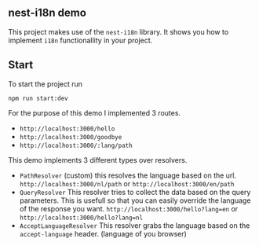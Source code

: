 ## nest-i18n demo

This project makes use of the `nest-i18n` library. It shows you how to implement `i18n` functionallity in your project.

## Start
To start the project run

```
npm run start:dev
```

For the purpose of this demo I implemented 3 routes. 

- `http://localhost:3000/hello`
- `http://localhost:3000/goodbye`
- `http://localhost:3000/:lang/path`

This demo implements 3 different types over resolvers.

- `PathResolver` (custom) this resolves the language based on the url. `http://localhost:3000/nl/path` or `http://localhost:3000/en/path`
- `QueryResolver` This resolver tries to collect the data based on the query parameters. This is usefull so that you can easily override the language of the response you want. `http://localhost:3000/hello?lang=en` or `http://localhost:3000/hello?lang=nl`
- `AcceptLanguageResolver` This resolver grabs the language based on the `accept-language` header. (language of you browser)